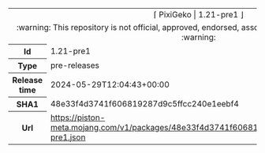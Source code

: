 <html><table>
<tr><td colspan="2" align="center"><img width="0" height="0"><br/>⌈ PixiGeko | 1.21-pre1 ⌋<br/><img width="0" height="0"></td></tr>
<tr><td colspan="2" align="center"><img width="0" height="0"><br/>
:warning: This repository is not official, approved, endorsed, associated or connected with Mojang :warning:
<br/><img width="0" height="0"></td></tr>
<tr><th>Id</th><td>1.21-pre1</td></tr>
<tr><th>Type</th><td>pre-releases</td></tr>
<tr><th>Release time</th><td>2024-05-29T12:04:43+00:00</td></tr>
<tr><th>SHA1</th><td>48e33f4d3741f606819287d9c5ffcc240e1eebf4</td></tr>
<tr><th>Url</th><td><a href="https://piston-meta.mojang.com/v1/packages/48e33f4d3741f606819287d9c5ffcc240e1eebf4/1.21-pre1.json">https://piston-meta.mojang.com/v1/packages/48e33f4d3741f606819287d9c5ffcc240e1eebf4/1.21-pre1.json</a></td></tr>